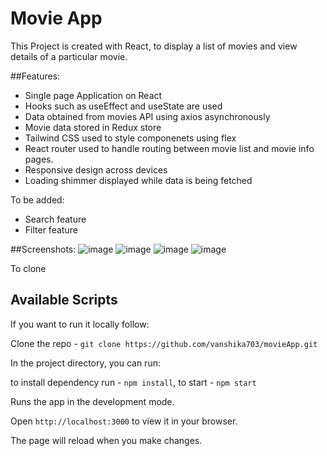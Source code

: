 # Movie App

This Project is created with React, to display a list of movies and view details of a particular movie.

##Features:
- Single page Application on React
- Hooks such as useEffect and useState are used
- Data obtained from movies API using axios asynchronously
- Movie data stored in Redux store
- Tailwind CSS used to style componenets using flex
- React router used to handle routing between movie list and movie info pages.
- Responsive design across devices
- Loading shimmer displayed while data is being fetched

To be added:
- Search feature
- Filter feature

##Screenshots:
![image](https://user-images.githubusercontent.com/50284087/231745148-d1b438cf-93a6-4b23-b126-815cc04b7d35.png)
![image](https://user-images.githubusercontent.com/50284087/231745260-665eaa38-64c2-4f33-8fd8-7d0b74c5420f.png)
![image](https://user-images.githubusercontent.com/50284087/231745576-1735608b-fcdb-4119-b539-2dd82a7ad510.png)
![image](https://user-images.githubusercontent.com/50284087/231745679-a638688f-b58e-4477-9df3-ac8fe48763df.png)


To clone 


## Available Scripts

If you want to run it locally follow:

Clone the repo - `git clone https://github.com/vanshika703/movieApp.git`

In the project directory, you can run:

to install dependency run - `npm install`, to start - `npm start`

Runs the app in the development mode.

Open `http://localhost:3000` to view it in your browser.

The page will reload when you make changes.

